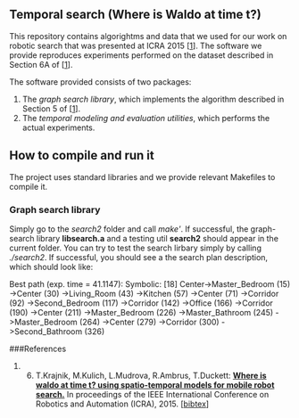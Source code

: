 ## Temporal search (Where is Waldo at time t?)

This repository contains algorightms and data that we used for our work on robotic search that was presented at ICRA 2015 [[1](#references)]. The software we provide reproduces experiments performed on the dataset described in Section 6A of [[1](#references)].

The software provided consists of two packages: 
1. The <i>graph search library</i>, which implements the algorithm described in Section 5 of [[1](#references)].
2. The  <i>temporal modeling and evaluation utilities</i>, which performs the actual experiments.

## How to compile and run it

The project uses standard libraries and we provide relevant Makefiles to compile it.

### Graph search library

Simply go to the <i>search2</i> folder and call <i>make'</i>. 
If successful, the graph-search library  <b>libsearch.a</b> and a testing util <b>search2</b> should appear in the current folder. You can try to test the search lirbary simply by calling <i>./search2</i>. If successful, you should see a the search plan description, which should look like:

Best path (exp. time = 41.1147): 
Symbolic: [18] Center->Master_Bedroom (15) ->Center (30) ->Living_Room (43) ->Kitchen (57) ->Center (71) ->Corridor (92) ->Second_Bedroom (117) ->Corridor (142) ->Office (166) ->Corridor (190) ->Center (211) ->Master_Bedroom (226) ->Master_Bathroom (245) ->Master_Bedroom (264) ->Center (279) ->Corridor (300) ->Second_Bathroom (326) 

###References

1. 6. T.Krajnik, M.Kulich, L.Mudrova, R.Ambrus, T.Duckett: <b>[Where is waldo at time t? using spatio-temporal models for mobile robot search.](http://raw.githubusercontent.com/wiki/gestom/fremen/papers/fremen_2015_ICRA_search.pdf)</b> In proceedings of the IEEE International Conference on Robotics and Automation (ICRA), 2015. [[bibtex](http://raw.githubusercontent.com/wiki/gestom/fremen/papers/fremen_2015_ICRA_search.bib)]
